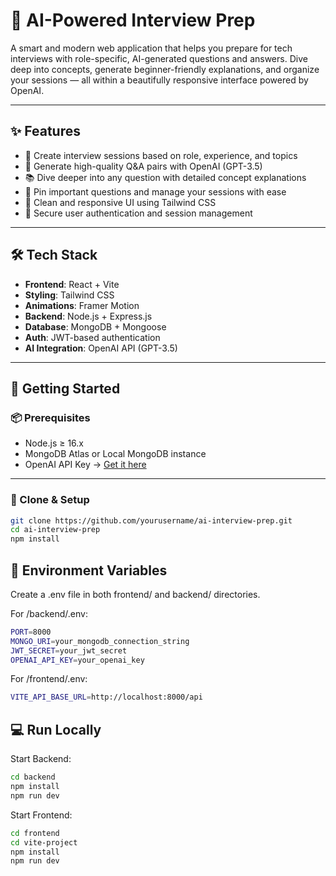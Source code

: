 # 🧠 AI-Powered Interview Prep

A smart and modern web application that helps you prepare for tech interviews with role-specific, AI-generated questions and answers. Dive deep into concepts, generate beginner-friendly explanations, and organize your sessions — all within a beautifully responsive interface powered by OpenAI.

---

## ✨ Features

- 🎯 Create interview sessions based on role, experience, and topics
- 🤖 Generate high-quality Q&A pairs with OpenAI (GPT-3.5)
- 📚 Dive deeper into any question with detailed concept explanations
- 📌 Pin important questions and manage your sessions with ease
- 🧵 Clean and responsive UI using Tailwind CSS
- 🔐 Secure user authentication and session management

---

## 🛠️ Tech Stack

- **Frontend**: React + Vite  
- **Styling**: Tailwind CSS  
- **Animations**: Framer Motion  
- **Backend**: Node.js + Express.js  
- **Database**: MongoDB + Mongoose  
- **Auth**: JWT-based authentication  
- **AI Integration**: OpenAI API (GPT-3.5)

---

## 🚀 Getting Started

### 📦 Prerequisites

- Node.js ≥ 16.x  
- MongoDB Atlas or Local MongoDB instance  
- OpenAI API Key → [Get it here](https://platform.openai.com/account/api-keys)

---

### 📁 Clone & Setup

```bash
git clone https://github.com/yourusername/ai-interview-prep.git
cd ai-interview-prep
npm install
```

## 🔐 Environment Variables

Create a .env file in both frontend/ and backend/ directories.

For /backend/.env:

```bash
PORT=8000
MONGO_URI=your_mongodb_connection_string
JWT_SECRET=your_jwt_secret
OPENAI_API_KEY=your_openai_key
```

For /frontend/.env:

```bash
VITE_API_BASE_URL=http://localhost:8000/api
```

## 💻 Run Locally

Start Backend:

```bash
cd backend
npm install
npm run dev
```

Start Frontend:

```bash
cd frontend
cd vite-project
npm install
npm run dev
```

